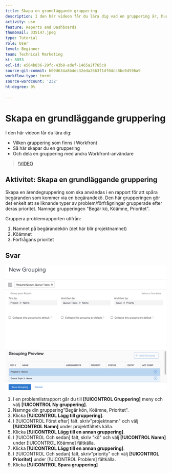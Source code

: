 ```yaml
---
title: Skapa en grundläggande gruppering
description: I den här videon får du lära dig vad en gruppering är, hur du skapar en gruppering och hur du delar en gruppering med andra användare i [!DNL  Workfront].
activity: use
feature: Reports and Dashboards
thumbnail: 335147.jpeg
type: Tutorial
role: User
level: Beginner
team: Technical Marketing
kt: 8853
exl-id: e564b836-29fc-43b8-adef-1465a2f765c9
source-git-commit: b09d634a8b4ec32eda2663f1df04cc8bc04596a9
workflow-type: tm+mt
source-wordcount: '232'
ht-degree: 0%

---
```


# Skapa en grundläggande gruppering

I den här videon får du lära dig:

* Vilken gruppering som finns i Workfront
* Så här skapar du en gruppering
* Och dela en gruppering med andra Workfront-användare

>[!VIDEO](https://video.tv.adobe.com/v/335147/?quality=12)

## Aktivitet: Skapa en grundläggande gruppering

Skapa en ärendegruppering som ska användas i en rapport för att spåra begäranden som kommer via en begärandekö. Den här grupperingen gör det enkelt att se liknande typer av problem/förfrågningar grupperade efter deras prioritet. Namnge grupperingen &quot;Begär kö, Köämne, Prioritet&quot;.

Gruppera problemrapporten utifrån:

1. Namnet på begärandekön (det här blir projektnamnet)
1. Köämnet
1. Förfrågans prioritet

## Svar

![En bild av skärmen för att skapa en ny gruppering](assets/grouping-exercise.png)

1. I en problemlistrapport går du till **[!UICONTROL Gruppering]** meny och välj **[!UICONTROL Ny gruppering]**.
1. Namnge din gruppering&quot;Begär kön, Köämne, Prioritet&quot;.
1. Klicka **[!UICONTROL Lägg till gruppering]**.
1. I [!UICONTROL Först efter] fält. skriv&quot;projektnamn&quot; och välj **[!UICONTROL Namn]** under projektfältets källa.
1. Klicka **[!UICONTROL Lägg till en annan gruppering]**.
1. I [!UICONTROL Och sedan] fält, skriv &quot;kö&quot; och välj **[!UICONTROL Namn]** under [!UICONTROL Köämne] fältkälla.
1. Klicka **[!UICONTROL Lägg till en annan gruppering]**.
1. I [!UICONTROL Och sedan] fält, skriv&quot;priority&quot; och välj **[!UICONTROL Prioritet]** under [!UICONTROL Problem] fältkälla.
1. Klicka **[!UICONTROL Spara gruppering]**
